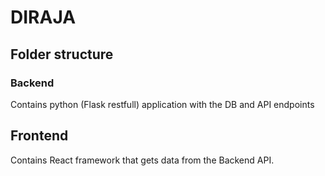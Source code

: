 # DIRAJA
## Folder structure 
### Backend
Contains python (Flask restfull) application with the DB and API endpoints
## Frontend 
Contains React framework that gets data from the Backend API.